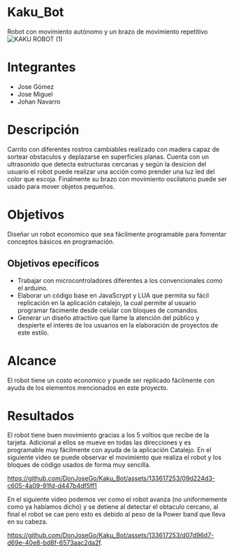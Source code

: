 # Kaku_Bot
Robot con movimiento autónomo y un brazo de movimiento repetitivo
![KAKU ROBOT (1)](https://github.com/DonJoseGo/Kaku_Bot/assets/133617253/1999c4d5-5b70-4be3-87db-040cfbee8dd7)

# Integrantes
* Jose Gómez
* Jose Miguel
* Johan Navarro
# Descripción
  Carrito con diferentes rostros cambiables realizado con madera capaz de sortear obstaculos y deplazarse en superficies planas. Cuenta con un ultrasonido que detecta estructuras cercanas y según la desicion del usuario el robot puede realizar una acción como prender una luz led del color que escoja. Finalmente su brazo con movimiento oscilatorio puede ser usado para mover objetos pequeños.
# Objetivos
Diseñar un robot economico que sea fácilmente programable para fomentar conceptos básicos en programación.
## Objetivos epecíficos 
* Trabajar con microcontroladores diferentes a los convencionales como el arduino.
* Elaborar un código base en JavaScrypt y LUA que permita su fácil replicación en la aplicación catalejo, la cual permite al usuario programar fácimente desde celular con bloques de comandos.
* Generar un diseño atractivo que llame la atención del público y despierte el interés de los usuarios en la elaboración de proyectos de este estilo.
# Alcance
El robot tiene un costo economico y puede ser replicado fácilmente con ayuda de los elementos mencionados en este proyecto.
# Resultados
El robot tiene buen movimiento gracias a los 5 voltios que recibe de la tarjeta. Adicional a ellos se mueve en todas las direcciones y es programable muy fácilmente con ayuda de la aplicación Catalejo. En el siguiente video se puede observar el movimiento que realiza el robot y los bloques de código usados de forma muy sencilla.

https://github.com/DonJoseGo/Kaku_Bot/assets/133617253/09d224d3-c605-4a09-91fd-d447b4df5ff1

En el siguiente video podemos ver como el robot avanza (no uniformemente como ya habíamos dicho) y se detiene al detectar el obtaculo cercano, al final el robot se cae pero esto es debido al peso de la Power band que lleva en su cabeza.

https://github.com/DonJoseGo/Kaku_Bot/assets/133617253/d07d96d7-d69e-40e8-bd8f-6573aac2da2f.
